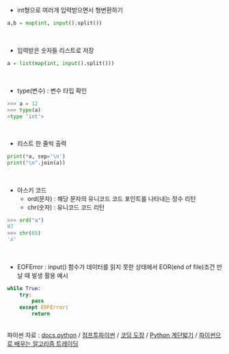 * int형으로 여러개 입력받으면서 형변환하기
```python
a,b = map(int, input().split())
```
<br>

* 입력받은 숫자들 리스트로 저장
```python
a = list(map(int, input().split()))
```
<br>

* type(변수) : 변수 타입 확인
```python
>>> a = 12
>>> type(a)
<type 'int'>
```
<br>

* 리스트 한 줄씩 출력
```python
print(*a, sep='\n')
print("\n".join(a))
```
<br>


* 아스키 코드
  - ord(문자) : 해당 문자의 유니코드 코드 포인트를 나타내는 정수 리턴
  - chr(숫자) : 유니코드 코드 리턴
```python
>>> ord("a")
97
>>> chr(65)
'A'
```
<br>

* EOFError : input() 함수가 데이터를 읽지 못한 상태에서 EOR(end of file)조건 만날 때 발생
활용 예시
```python
while True:
	try:
		pass
	except EOFError:
		return
```


<br>파이썬 자료 : [docs.python](https://docs.python.org/3/) / 
[점프투파이썬](https://wikidocs.net/book/1)  / 
[코딩 도장](https://dojang.io/course/view.php?id=7) /
[Python 계단밟기](https://wikidocs.net/book/2070) / 
[파이썬으로 배우는 알고리즘 트레이딩](https://wikidocs.net/book/110)<br>
